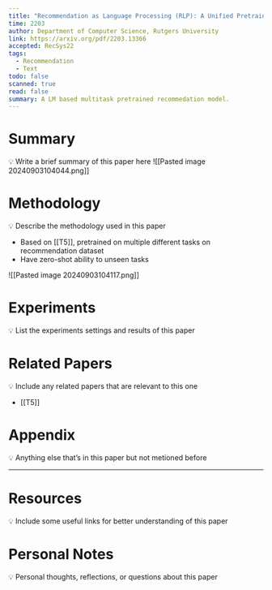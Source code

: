 ```yaml
---
title: "Recommendation as Language Processing (RLP): A Unified Pretrain, Personalized Prompt & Predict Paradigm (P5)"
time: 2203
author: Department of Computer Science, Rutgers University
link: https://arxiv.org/pdf/2203.13366
accepted: RecSys22
tags:
  - Recommendation
  - Text
todo: false
scanned: true
read: false
summary: A LM based multitask pretrained recommedation model.
---
```

# Summary
💡 Write a brief summary of this paper here
![[Pasted image 20240903104044.png]]
# Methodology
💡 Describe the methodology used in this paper
- Based on [[T5]], pretrained on multiple different tasks on recommendation dataset
- Have zero-shot ability to unseen tasks

![[Pasted image 20240903104117.png]]
# Experiments
💡 List the experiments settings and results of this paper

# Related Papers
💡 Include any related papers that are relevant to this one
- [[T5]]
# Appendix
💡 Anything else that’s in this paper but not metioned before

---
# Resources
💡 Include some useful links for better understanding of this paper

# Personal Notes
💡 Personal thoughts, reflections, or questions about this paper